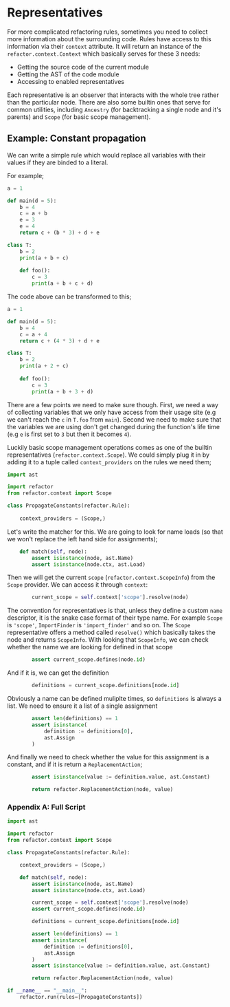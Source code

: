 # Representatives

For more complicated refactoring rules, sometimes you need to
collect more information about the surrounding code. Rules have
access to this information via their `context` attribute. It will
return an instance of the `refactor.context.Context` which basically
serves for these 3 needs:

- Getting the source code of the current module
- Getting the AST of the code module
- Accessing to enabled representatives

Each representative is an observer that interacts with the whole
tree rather than the particular node. There are also some builtin
ones that serve for common utilities, including `Ancestry` (for
backtracking a single node and it's parents) and `Scope` (for basic
scope management).

## Example: Constant propagation

We can write a simple rule which would replace all variables with
their values if they are binded to a literal.

For example;

```python
a = 1

def main(d = 5):
    b = 4
    c = a + b
    e = 3
    e = 4
    return c + (b * 3) + d + e

class T:
    b = 2
    print(a + b + c)
    
    def foo():
        c = 3
        print(a + b + c + d)
```

The code above can be transformed to this;

```python
a = 1

def main(d = 5):
    b = 4
    c = a + 4
    return c + (4 * 3) + d + e

class T:
    b = 2
    print(a + 2 + c)
    
    def foo():
        c = 3
        print(a + b + 3 + d)
```

There are a few points we need to make sure though. First, we need a way of collecting variables
that we only have access from their usage site (e.g we can't reach the `c` in `T.foo` from `main`). Second
we need to make sure that the variables we are using don't get changed during the function's life time (e.g
`e` is first set to `3` but then it becomes `4`).

Luckily basic scope management operations comes as one of the builtin representatives (`refactor.context.Scope`).
We could simply plug it in by adding it to a tuple called `context_providers` on the rules we need them;

```py
import ast

import refactor
from refactor.context import Scope

class PropagateConstants(refactor.Rule):
    
    context_providers = (Scope,)
```

Let's write the matcher for this. We are going to look for name loads (so that we won't replace the left hand side
for assignments);

```py
    def match(self, node):
        assert isinstance(node, ast.Name)
        assert isinstance(node.ctx, ast.Load)
```

Then we will get the current `scope` (`refactor.context.ScopeInfo`) from the `Scope` provider. We can access it through
`context`:

```py
        current_scope = self.context['scope'].resolve(node)
```

The convention for representatives is that, unless they define a custom `name` descriptor, it is the snake case format
of their type name. For example `Scope` is `'scope'`, `ImportFinder` is `'import_finder'` and so on. The `Scope` representative
offers a method called `resolve()` which basically takes the node and returns `ScopeInfo`. With looking that `ScopeInfo`, we can
check whether the name we are looking for defined in that scope

```py
        assert current_scope.defines(node.id)
```

And if it is, we can get the definition

```py
        definitions = current_scope.definitions[node.id]
```

Obviously a name can be defined muliplte times, so `definitions` is always a list. We need to ensure it a list of a single
assignment

```py
        assert len(definitions) == 1
        assert isinstance(
            definition := definitions[0],
            ast.Assign
        )
```

And finally we need to check whether the value for this assignment is a constant, and if it is return a `ReplacementAction`;

```py
        assert isinstance(value := definition.value, ast.Constant)

        return refactor.ReplacementAction(node, value)
```

### Appendix A: Full Script

```py
import ast

import refactor
from refactor.context import Scope

class PropagateConstants(refactor.Rule):

    context_providers = (Scope,)

    def match(self, node):
        assert isinstance(node, ast.Name)
        assert isinstance(node.ctx, ast.Load)

        current_scope = self.context['scope'].resolve(node)
        assert current_scope.defines(node.id)

        definitions = current_scope.definitions[node.id]

        assert len(definitions) == 1
        assert isinstance(
            definition := definitions[0],
            ast.Assign
        )
        assert isinstance(value := definition.value, ast.Constant)

        return refactor.ReplacementAction(node, value)

if __name__ == "__main__":
    refactor.run(rules=[PropagateConstants])
```
